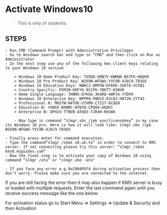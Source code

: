 # Activate Windows10
> This is only of students.
## STEPS
    - Run CMD (Command Prompt) with Administrative Privileges
    - Go to Windows search bar and type in “CMD” and then click on Run as Administrator
    - In the next step use any of the following kms client keys relating to your Windows 10 version

        > Windows 10 Home Product Key: TX9XD-98N7V-6WMQ6-BX7FG-H8Q99
        > Windows 10 Pro Product Key: W269N-WFGWX-YVC9B-4J6C9-T83GX
        > Windows 10 Education Keys: NW6C2-QMPVW-D7KKK-3GKT6-VCFB2
        > Country Specific: PVMJN-6DFY6-9CCP6-7BKTT-D3WVR
        > Home Single Language: 7HNRX-D7KGG-3K4RQ-4WPJ4-YTDFH
        > Windows 10 Enterprise Key: NPPR9-FWDCX-D2C8J-H872K-2YT43
        > Professional N: MH37W-N47XK-V7XM9-C7227-GCQG9
        > Education N: YVWGF-BXNMC-HTQYQ-CPQ99-66QFC
        > Enterprise N: DPH2V-TTNVB-4X9Q3-TJR4H-KHJW4

        - Now type in command “slmgr.vbs /ipk yourlicensekey” in my case its Windows 10 pro. Here is how it will look like: slmgr.vbs /ipk W269N-WFGWX-YVC9B-4J6C9-T83GX

    - Finally press enter for command execution.
    - Type the command“slmgr /skms s8.uk.to” in order to connect to KMS server. If not connecting please try this server: “slmgr /skms kms8.msguides.com”
    - Now the final step is to activate your copy of Windows 10 using command “slmgr /ato” or "slmgr.vbo -ato"

    - If you face any error e.g 0xC004F074 during activation process then don’t worry. Please make sure you are connected to the internet.

If you are still facing the error then it may also happen if KMS server is busy or loaded with multiple requests. Enter the last command again until you receive success message like the one below.

For activation status go to Start Menu => Settings => Update & Security and then Activation

